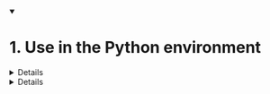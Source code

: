 <details open>
<summary><h1>1. Use in the Python environment</h1></summary>

<details>
<h2><summary>1.1. Import the module</summary></h2>
content1
</details>

<details>
<h2><summary>1.2. Export the module</h2></summary></h2>
content2
</details>

</details>
